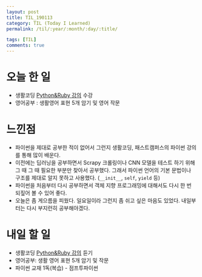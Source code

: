 ```yaml
---
layout: post
title: TIL_190113
category: TIL (Today I Learned)
permalink: /til/:year/:month/:day/:title/

tags: [TIL]
comments: true
---
```

# 오늘 한 일
 
- 생활코딩 [Python&Ruby 강의](https://opentutorials.org/course/1750) 수강
- 영어공부 : 생활영어 표현 5개 암기 및 영어 작문

# 느낀점

- 파이썬을 제대로 공부한 적이 없어서 그런지 생활코딩, 패스트캠퍼스의 파이썬 강의를 통해 많이 배운다.
- 이전에는 딥러닝을 공부하면서 Scrapy 크롤링이나 CNN 모델을 테스트 하기 위해 그 때 그 때 필요한 부분만 찾아서 공부했다. 그래서 파이썬 언어의 기본 문법이나 구조를 제대로 알지 못하고 사용했다. (`__init__`, `self`, `yield` 등)
- 파이썬을 처음부터 다시 공부하면서 객체 지향 프로그래밍에 대해서도 다시 한 번 되짚어 볼 수 있어 좋다. 
- 오늘은 좀 게으름을 피웠다. 일요일이라 그런지 좀 쉬고 싶은 마음도 있었다. 내일부터는 다시 부지런히 공부해야겠다.
  
# 내일 할 일

- 생활코딩 [Python&Ruby 강의](https://opentutorials.org/course/1750) 듣기
- 영어공부: 생활 영어 표현 5개 암기 및 작문
- 파이썬 교재 1독(복습) - 점프투파이썬